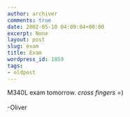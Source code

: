 ```yaml
---
author: archiver
comments: true
date: 2002-05-10 04:09:04+00:00
excerpt: None
layout: post
slug: exam
title: Exam
wordpress_id: 1859
tags:
- oldpost
---
```


M340L exam tomorrow. *cross fingers* =)<br /><br />-Oliver